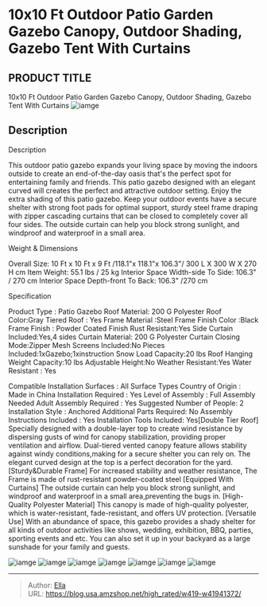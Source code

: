 # 10x10 Ft Outdoor Patio Garden Gazebo Canopy, Outdoor Shading, Gazebo Tent With Curtains


## PRODUCT TITLE 

10x10 Ft Outdoor Patio Garden Gazebo Canopy, Outdoor Shading, Gazebo Tent With Curtains
![iamge](https://b2bfiles1.gigab2b.cn/image/wkseller/2640/20220503_5f09b98af7aba19189abc8fdf4c1e544.jpg)

## Description

Description

This outdoor patio gazebo expands your living space by moving the indoors outside to create an end-of-the-day oasis that&#39;s the perfect spot for entertaining family and friends. This patio gazebo designed with an elegant curved will creates the perfect and attractive outdoor setting. Enjoy the extra shading of this patio gazebo. Keep your outdoor events have a secure shelter with strong foot pads for optimal support, sturdy steel frame draping with zipper cascading curtains that can be closed to completely cover all four sides. The outside curtain can help you block strong sunlight, and windproof and waterproof in a small area.












Weight &amp; Dimensions

Overall Size:  10 Ft x 10 Ft x 9 Ft /118.1&#34;x 118.1&#34;x 106.3&#34;/ 300 L X 300 W X 270 H cm 
Item Weight: 55.1 lbs / 25 kg 
Interior Space Width-side To Side: 106.3&#34; / 270 cm 
Interior Space Depth-front To Back: 106.3&#34; /270 cm








Specification

Product Type : Patio Gazebo 
Roof Material: 200 G Polyester 
Roof Color:Gray 
Tiered Roof : Yes 
Frame Material :Steel 
Frame Finish Color :Black 
Frame Finish : Powder Coated Finish 
Rust Resistant:Yes 
Side Curtain Included:Yes,4 sides 
Curtain Material: 200 G Polyester 
Curtain Closing Mode:Zipper 
Mesh Screens Included:No 
Pieces Included:1xGazebo;1xinstruction 
Snow Load Capacity:20 lbs 
Roof Hanging Weight Capacity:10 lbs
Adjustable Height:No 
Weather Resistant:Yes
Water Resistant : Yes
























Compatible Installation Surfaces : All Surface Types 
Country of Origin : Made in China 
Installation Required : Yes 
Level of Assembly : Full Assembly Needed 
Adult Assembly Required : Yes 
Suggested Number of People: 2 
Installation Style : Anchored 
Additional Parts Required: No 
Assembly Instructions Included : Yes 
Installation Tools Included: Yes[Double Tier Roof] Specially designed with a double-layer top to create wind resistance by dispersing gusts of wind for canopy stabilization, providing proper ventilation and airflow. Dual-tiered vented canopy feature allows stability against windy conditions,making for a secure shelter you can rely on. The elegant curved design at the top is a perfect decoration for the yard.
[Sturdy&amp;Durable Frame] For increased stability and weather resistance, The Frame is made of rust-resistant powder-coated steel
[Equipped With Curtains] The outside curtain can help you block strong sunlight, and windproof and waterproof in a small area,preventing the bugs in.
[High-Quality Polyester Material] This canopy is made of high-quality polyester, which is water-resistant, fade-resistant, and offers UV protection.
[Versatile Use] With an abundance of space, this gazebo provides a shady shelter for all kinds of outdoor activities like shows, wedding, exhibition, BBQ, parties, sporting events and etc. You can also set it up in your backyard as a large sunshade for your family and guests.






![iamge](https://b2bfiles1.gigab2b.cn/image/wkseller/2640/20220425_94f0dfaa11b6f65a842bf2835e4a351d.jpg)
![iamge](https://b2bfiles1.gigab2b.cn/image/wkseller/2640/20220425_bd11c43cd1d9755efb51a344e80dcf97.jpg)
![iamge](https://b2bfiles1.gigab2b.cn/image/wkseller/2640/20220425_47345b657f9a1b9caa3b244c23f932a9.jpg)
![iamge](https://b2bfiles1.gigab2b.cn/image/wkseller/2640/20220425_d9915730f3fd191c123108ff23ad6b65.jpg)
![iamge](https://b2bfiles1.gigab2b.cn/image/wkseller/2640/20220425_532b0a6b79c4216583e8fdec2f62148b.jpg)
![iamge](https://b2bfiles1.gigab2b.cn/image/wkseller/2640/20220425_0d7653bf2a24bbf282c0f95f204b336b.jpg)
![iamge](https://b2bfiles1.gigab2b.cn/image/wkseller/2640/20220425_36a6196e39ebb3d13251663126d59b60.jpg)


---

> Author: [Ella](https://blog.usa.amzshop.net/)  
> URL: https://blog.usa.amzshop.net/high_rated/w419-w41941372/  

